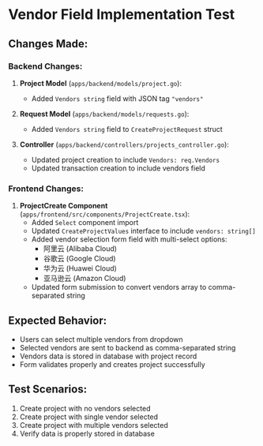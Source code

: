# Vendor Field Implementation Test

## Changes Made:

### Backend Changes:
1. **Project Model** (`apps/backend/models/project.go`):
   - Added `Vendors string` field with JSON tag `"vendors"`

2. **Request Model** (`apps/backend/models/requests.go`):
   - Added `Vendors string` field to `CreateProjectRequest` struct

3. **Controller** (`apps/backend/controllers/projects_controller.go`):
   - Updated project creation to include `Vendors: req.Vendors`
   - Updated transaction creation to include vendors field

### Frontend Changes:
1. **ProjectCreate Component** (`apps/frontend/src/components/ProjectCreate.tsx`):
   - Added `Select` component import
   - Updated `CreateProjectValues` interface to include `vendors: string[]`
   - Added vendor selection form field with multi-select options:
     - 阿里云 (Alibaba Cloud)
     - 谷歌云 (Google Cloud)
     - 华为云 (Huawei Cloud)
     - 亚马逊云 (Amazon Cloud)
   - Updated form submission to convert vendors array to comma-separated string

## Expected Behavior:
- Users can select multiple vendors from dropdown
- Selected vendors are sent to backend as comma-separated string
- Vendors data is stored in database with project record
- Form validates properly and creates project successfully

## Test Scenarios:
1. Create project with no vendors selected
2. Create project with single vendor selected
3. Create project with multiple vendors selected
4. Verify data is properly stored in database